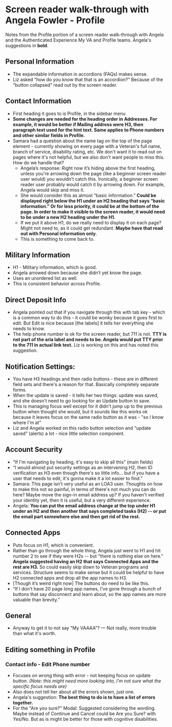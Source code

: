 # Screen reader walk-through with Angela Fowler - Profile

Notes from the Profile portion of a screen reader walk-through with Angela and the Authenticated Experience My VA and Profile teams. Angela's suggestions in **bold**.

## Personal Information
- The expandable information in accordions (FAQs) makes sense.
- Liz asked “how do you know that that is an accordion?” Because of the “button collapsed” read out by the screen reader.
 
## Contact Information
- First heading it goes to is Profile, in the sidebar menu
- **Some changes are needed for the heading order in Addresses. For example, it would be better if Mailing address were H3, then paragraph text used for the hint text. Same applies to Phone numbers and other similar fields in Profile.**
- Samara had a question about the name tag on the top of the page element - currently showing on every page with a Veteran's full name, branch of service, disability rating, etc. We don't want it to read out on pages where it's not helpful, but we also don't want people to miss this. How do we handle that?
	- Angela’s response: Right now it’s hiding above the first heading, unless you're arrowing down the page (like a beginner screen reader user would) you wouldn’t catch this. Ironically, a beginner screen reader user probably would catch it by arrowing down. For example, Angela would skip and miss it.
	- She would consider this as almost “basic information.” **Could be displayed right below the H1 under an H2 heading that says “basic information.” Or for less priority, it could be at the bottom of the page. In order to make it visible to the screen reader, it would need to be under a new H2 heading under the H1.**
	- If we put it above H1, do we really need to display it on each page? Might not need to, as it could get redundant. **Maybe have that read out with Personal information only.**
	- This is something to come back to.
 
## Military Information
- H1 - Military information, which is good.
- Angela arrowed down because she didn’t yet know the page.
- Uses an unordered list as well.
- This is consistent behavior across Profile.
 
## Direct Deposit Info
- Angela pointed out that if you navigate through this with tab key - which is a common way to do this - it could be wonky because it goes first to edit. But Edit is nice because [the labels] it tells her everything she needs to know.
- The help phone number is ok for the screen reader, but 711 is not. **TTY is not part of the aria label and needs to be. Angela would put TTY prior to the 711 in actual link text.** Liz is working on this and has noted this suggestion.
 
## Notification Settings:
- You have H3 headings and then radio buttons - these are in different field sets and there's a reason for that. Basically completely separate forms.
- When the update is saved - it tells her two things: update was saved, and she doesn't need to go looking for an Update button to save.
- This is managing focus well except for it didn't jump up to the previous button when thought she would, but it sounds like this works ok because it leaves focus on the same radio button as it was - "so I know where I'm at"
- Liz and Angela worked on this radio button selection and “update saved” (alerts) a lot - nice little selection component.
 
## Account Security
- “If I'm navigating by heading, it's easy to skip all this” (main fields)
- “I would almost put security settings as an intervening H2, then ID verification as H3 even though there's so little info… but if you have a user that needs to edit, it's gonna make it a lot easier to find.”
- Samara: This page isn't very useful as an LOA3 user. Thoughts on how to make this not so painful, in terms of there's not much you can do here? Maybe move the sign-in email address up? If you haven't verified your identity yet, then it is useful, but a very different experience.
- Angela: **You can put the email address change at the top under H1 under an H2 and then another that says completed tasks (H2) -- or put the email part somewhere else and then get rid of the rest.**
 
## Connected Apps
- Puts focus on H1, which is convenient.
- Rather than go through the whole thing, Angela just went to H1 and hit number 2 to see if they were H2s -- but "there is nothing else on here." **Angela suggested having an H2 that says Connected Apps and the rest are H3.** So could easily skip down to Veteran programs and services. Structure seems to make sense but it could be helpful to have H2 connected apps and drop all the app names to H3.
- [Though it’s weird right now] The buttons do need to be like this.
- “If I don't have 20 page long app names, I've gone through a bunch of buttons that say disconnect and learn about, so the app names are more valuable than brevity.”

 
## General
- Anyway to get it to not say "My VAAAA"? — Not really, more trouble than what it's worth.

## Editing something in Profile

### Contact info - Edit Phone number
- Focuses on wrong thing with error - not keeping focus on update button. _(Note: this might need more looking into, I'm not sure what the specific focus needs are)_
- Also does not tell her about all the errors shown, just one.
- Angela's suggestion: **The best thing to do is to have a list of errors together.**
- For the "Are you sure?" Modal: Suggested considering the wording. Maybe instead of Continue and Cancel could be Are you Sure? with Yes/No. But as is might be better for those with cognitive disabilities. 


